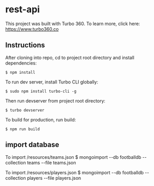 # rest-api

This project was built with Turbo 360. To learn more, click here: https://www.turbo360.co

## Instructions
After cloning into repo, cd to project root directory and install dependencies:

```
$ npm install
```

To run dev server, install Turbo CLI globally:

```
$ sudo npm install turbo-cli -g
```

Then run devserver from project root directory:

```
$ turbo devserver
```

To build for production, run build:

```
$ npm run build
```
## import database

To import /resources/teams.json
$ mongoimport --db footballdb --collection teams --file teams.json

To import /resources/players.json
$ mongoimport --db footballdb --collection players --file players.json
